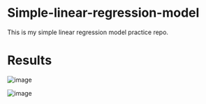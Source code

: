# Simple-linear-regression-model
This is my simple linear regression model practice repo.


# Results

![image](https://github.com/octonawish-akcodes/Simple-linear-regression-model/assets/76171953/e683a0ee-f7fc-41bc-805e-9d3633acdb25)

![image](https://github.com/octonawish-akcodes/Simple-linear-regression-model/assets/76171953/682b9e0f-9759-4aea-b4d3-53dfc0deecd8)

